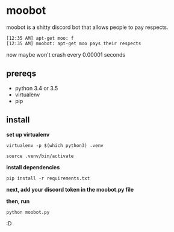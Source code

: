 # moobot

moobot is a shitty discord bot that allows people to pay respects.

```
[12:35 AM] apt-get moo: f
[12:35 AM] moobot: apt-get moo pays their respects
```

now maybe won't crash every 0.00001 seconds

## prereqs

* python 3.4 or 3.5
* virtualenv
* pip

## install

**set up virtualenv**

`virtualenv -p $(which python3) .venv`

`source .venv/bin/activate`

**install dependencies**

`pip install -r requirements.txt`

**next, add your discord token in the moobot.py file**

**then, run**

`python moobot.py`

:D
